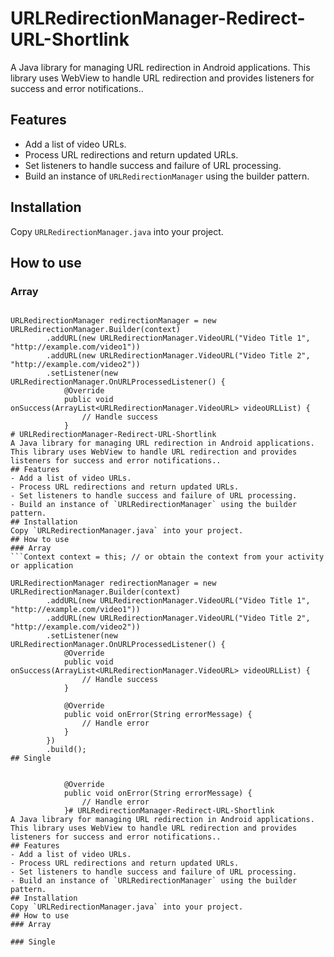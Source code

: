 # URLRedirectionManager-Redirect-URL-Shortlink
A Java library for managing URL redirection in Android applications. This library uses WebView to handle URL redirection and provides listeners for success and error notifications..
## Features
- Add a list of video URLs.
- Process URL redirections and return updated URLs.
- Set listeners to handle success and failure of URL processing.
- Build an instance of `URLRedirectionManager` using the builder pattern.
## Installation
Copy `URLRedirectionManager.java` into your project.
## How to use 
### Array
```Context context = this; // or obtain the context from your activity or application

URLRedirectionManager redirectionManager = new URLRedirectionManager.Builder(context)
        .addURL(new URLRedirectionManager.VideoURL("Video Title 1", "http://example.com/video1"))
        .addURL(new URLRedirectionManager.VideoURL("Video Title 2", "http://example.com/video2"))
        .setListener(new URLRedirectionManager.OnURLProcessedListener() {
            @Override
            public void onSuccess(ArrayList<URLRedirectionManager.VideoURL> videoURLList) {
                // Handle success
            }
# URLRedirectionManager-Redirect-URL-Shortlink
A Java library for managing URL redirection in Android applications. This library uses WebView to handle URL redirection and provides listeners for success and error notifications..
## Features
- Add a list of video URLs.
- Process URL redirections and return updated URLs.
- Set listeners to handle success and failure of URL processing.
- Build an instance of `URLRedirectionManager` using the builder pattern.
## Installation
Copy `URLRedirectionManager.java` into your project.
## How to use 
### Array
```Context context = this; // or obtain the context from your activity or application

URLRedirectionManager redirectionManager = new URLRedirectionManager.Builder(context)
        .addURL(new URLRedirectionManager.VideoURL("Video Title 1", "http://example.com/video1"))
        .addURL(new URLRedirectionManager.VideoURL("Video Title 2", "http://example.com/video2"))
        .setListener(new URLRedirectionManager.OnURLProcessedListener() {
            @Override
            public void onSuccess(ArrayList<URLRedirectionManager.VideoURL> videoURLList) {
                // Handle success
            }

            @Override
            public void onError(String errorMessage) {
                // Handle error
            }
        })
        .build();
## Single


            @Override
            public void onError(String errorMessage) {
                // Handle error
            }# URLRedirectionManager-Redirect-URL-Shortlink
A Java library for managing URL redirection in Android applications. This library uses WebView to handle URL redirection and provides listeners for success and error notifications..
## Features
- Add a list of video URLs.
- Process URL redirections and return updated URLs.
- Set listeners to handle success and failure of URL processing.
- Build an instance of `URLRedirectionManager` using the builder pattern.
## Installation
Copy `URLRedirectionManager.java` into your project.
## How to use 
### Array

### Single
